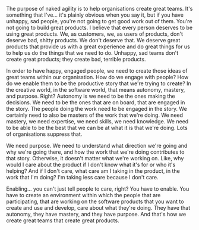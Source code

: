 The purpose of naked agility is to help organisations create great teams. It's something that I've... it's plainly obvious when you say it, but if you have unhappy, sad people, you're not going to get good work out of them. You're not going to build great products. I believe that every person deserves to be using great products. We, as customers, we, as users of products, don't deserve bad, shitty products. We don't deserve that. We deserve great products that provide us with a great experience and do great things for us to help us do the things that we need to do. Unhappy, sad teams don't create great products; they create bad, terrible products.

In order to have happy, engaged people, we need to create those ideas of great teams within our organisation. How do we engage with people? How do we enable them to be the productive story that we're trying to create? In the creative world, in the software world, that means autonomy, mastery, and purpose. Right? Autonomy is we need to be the ones making the decisions. We need to be the ones that are on board, that are engaged in the story. The people doing the work need to be engaged in the story. We certainly need to also be masters of the work that we're doing. We need mastery, we need expertise, we need skills, we need knowledge. We need to be able to be the best that we can be at what it is that we're doing. Lots of organisations suppress that.

We need purpose. We need to understand what direction we're going and why we're going there, and how the work that we're doing contributes to that story. Otherwise, it doesn't matter what we're working on. Like, why would I care about the product if I don't know what it's for or who it's helping? And if I don't care, what care am I taking in the product, in the work that I'm doing? I'm taking less care because I don't care.

Enabling... you can't just tell people to care, right? You have to enable. You have to create an environment within which the people that are participating, that are working on the software products that you want to create and use and develop, care about what they're doing. They have that autonomy, they have mastery, and they have purpose. And that's how we create great teams that create great products.